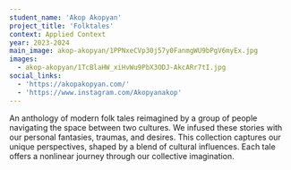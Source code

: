 ```yaml
---
student_name: 'Akop Akopyan'
project_title: 'Folktales'
context: Applied Context
year: 2023-2024
main_image: akop-akopyan/1PPNxeCVp30j57y0FanmgWU9bPgV6myEx.jpg
images:
  - akop-akopyan/1TcBlaHW_xiHvWu9PbX3ODJ-AkcARr7tI.jpg
social_links:
  - 'https://akopakopyan.com/'
  - 'https://www.instagram.com/Akopyanakop'
---
```


An anthology of modern folk tales reimagined by a group of people navigating the space between two cultures. We infused these stories with our personal fantasies, traumas, and desires. This collection captures our unique perspectives, shaped by a blend of cultural influences. Each tale offers a nonlinear journey through our collective imagination.
